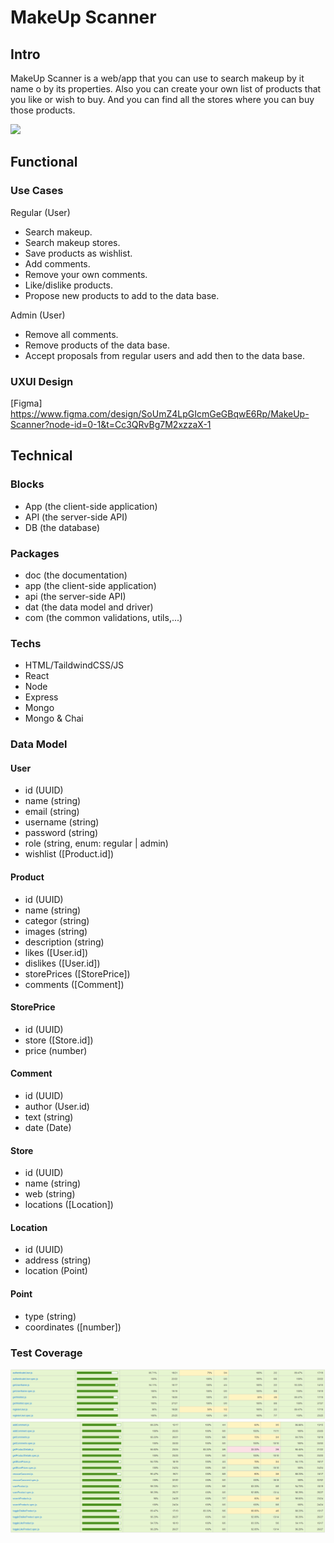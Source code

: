 # MakeUp Scanner

## Intro
MakeUp Scanner is a web/app that you can use to search makeup by it name o by its properties. 
Also you can create your own list of products that you like or wish to buy. 
And you can find all the stores where you can buy those products.

![](https://st5.depositphotos.com/6844612/67044/i/450/depositphotos_670442080-stock-photo-professional-makeup-tools-makeup-products.jpg)

## Functional

### Use Cases

Regular (User)
- Search makeup.
- Search makeup stores.
- Save products as wishlist.
- Add comments.
- Remove your own comments.
- Like/dislike products.
- Propose new products to add to the data base.

Admin (User)
- Remove all comments. 
- Remove products of the data base.
- Accept proposals from regular users and add then to the data base.

### UXUI Design
[Figma] https://www.figma.com/design/SoUmZ4LpGIcmGeGBqwE6Rp/MakeUp-Scanner?node-id=0-1&t=Cc3QRvBg7M2xzzaX-1

## Technical

### Blocks

- App (the client-side application)
- API (the server-side API)
- DB (the database)

### Packages

- doc (the documentation)
- app (the client-side application)
- api (the server-side API)
- dat (the data model and driver)
- com (the common validations, utils,...)

### Techs

- HTML/TaildwindCSS/JS 
- React 
- Node 
- Express 
- Mongo 
- Mongo & Chai 

### Data Model

#### User
- id (UUID)
- name (string)
- email (string)
- username (string)
- password (string)
- role (string, enum: regular | admin)
- wishlist ([Product.id])

#### Product
- id (UUID)
- name (string)
- categor (string)
- images (string)
- description (string)
- likes ([User.id])
- dislikes ([User.id])
- storePrices ([StorePrice])
- comments ([Comment])

#### StorePrice
- id (UUID)
- store ([Store.id])
- price (number)

#### Comment
- id (UUID)
- author (User.id)
- text (string)
- date (Date) 

#### Store
- id (UUID)
- name (string)
- web (string)
- locations ([Location])

#### Location
- id (UUID)
- address (string)
- location (Point)

#### Point
- type (string)
- coordinates ([number])


### Test Coverage 
![alt text](coverage-users.png)
![alt text](coverage-products.png)